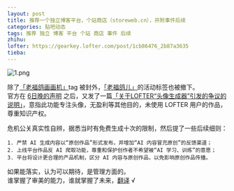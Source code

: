 ```yaml
---
layout: post
title: 推荐一个独立博客平台，个站商店（storeweb.cn），并附事件后续
categories: 贴吧动态
tags: 推荐 独立 博客 平台 个站 商店 事件 后续
zhihu: 
lofter: https://gearkey.lofter.com/post/1cb86476_2b87a3635
tieba: 
---
```


![1.png](https://s2.loli.net/2023/03/07/OVLxHYABkEp54j1.png)

除了[「老福鸽画画机」](https://www.lofter.com/tag/老福鸽画画机)tag 被封外，[「老福鸽儿」](https://www.lofter.com/tag/老福鸽儿)的活动标签也被撤下。  
官方在 [6日晚的声明](https://i.lofter.com/post/4a3a_2b878ffbd) 之后，又发了一篇[「关于LOFTER“头像生成器”引发的争议的说明」](https://i.lofter.com/post/4a3a_2b879d9e4)，意指此功能专注头像，无盈利等其他目的，未使用 LOFTER 用户的作品，尊重知识产权。

危机公关真实性自辨，据悉当时有免费生成十次的限制，然后提了一些后续细则：

```
1. 严禁 AI 生成内容以“原创作品”形式发布，并增加“AI 内容冒充原创”的反馈渠道；
2. 上线平台作品反 AI 爬取功能，尊重和保护创作者不希望被“AI 学习、训练”的意愿；
3. 平台将设计更合理的产品机制，区分 AI 内容与原创作品，以免影响原创作品传播。
```

如果能落实，认为可以期待，是管理方面的。  
谁掌握了审美的能力，谁就掌握了未来，[翻译](https://shizhilvqwq.lofter.com/post/204755de_2b879b339) √